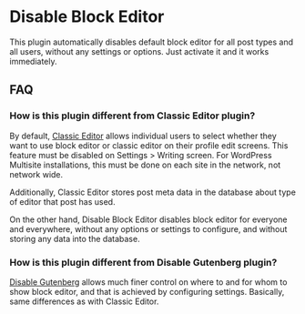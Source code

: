 # Disable Block Editor

This plugin automatically disables default block editor for all post types and all users, without any settings or options. Just activate it and it works immediately.

## FAQ

### How is this plugin different from Classic Editor plugin?

By default, [Classic Editor](https://wordpress.org/plugins/classic-editor/) allows individual users to select whether they want to use block editor or classic editor on their profile edit screens. This feature must be disabled on Settings > Writing screen. For WordPress Multisite installations, this must be done on each site in the network, not network wide.

Additionally, Classic Editor stores post meta data in the database about type of editor that post has used.

On the other hand, Disable Block Editor disables block editor for everyone and everywhere, without any options or settings to configure, and without storing any data into the database.

### How is this plugin different from Disable Gutenberg plugin?

[Disable Gutenberg](https://wordpress.org/plugins/disable-gutenberg/) allows much finer control on where to and for whom to show block editor, and that is achieved by configuring settings. Basically, same differences as with Classic Editor.
